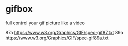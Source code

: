 # gifbox

full control your gif picture like a video

87a https://www.w3.org/Graphics/GIF/spec-gif87.txt
89a https://www.w3.org/Graphics/GIF/spec-gif89a.txt

